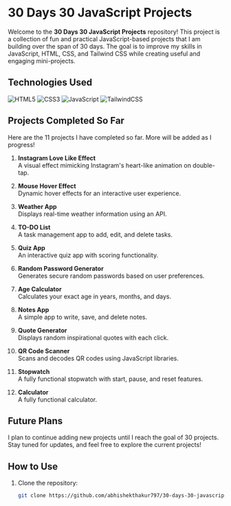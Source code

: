# 30 Days 30 JavaScript Projects

Welcome to the **30 Days 30 JavaScript Projects** repository! This project is a collection of fun and practical JavaScript-based projects that I am building over the span of 30 days. The goal is to improve my skills in JavaScript, HTML, CSS, and Tailwind CSS while creating useful and engaging mini-projects.

## Technologies Used

![HTML5](https://img.shields.io/badge/html5-%23E34F26.svg?style=for-the-badge&logo=html5&logoColor=white)
![CSS3](https://img.shields.io/badge/css3-%231572B6.svg?style=for-the-badge&logo=css3&logoColor=white)
![JavaScript](https://img.shields.io/badge/javascript-%23323330.svg?style=for-the-badge&logo=javascript&logoColor=%23F7DF1E)
![TailwindCSS](https://img.shields.io/badge/tailwindcss-%2338B2AC.svg?style=for-the-badge&logo=tailwind-css&logoColor=white)

## Projects Completed So Far

Here are the 11 projects I have completed so far. More will be added as I progress!

1. **Instagram Love Like Effect**  
   A visual effect mimicking Instagram's heart-like animation on double-tap.

2. **Mouse Hover Effect**  
   Dynamic hover effects for an interactive user experience.

3. **Weather App**  
   Displays real-time weather information using an API.

4. **TO-DO List**  
   A task management app to add, edit, and delete tasks.

5. **Quiz App**  
   An interactive quiz app with scoring functionality.

6. **Random Password Generator**  
   Generates secure random passwords based on user preferences.

7. **Age Calculator**  
   Calculates your exact age in years, months, and days.

8. **Notes App**  
   A simple app to write, save, and delete notes.

9. **Quote Generator**  
   Displays random inspirational quotes with each click.

10. **QR Code Scanner**  
    Scans and decodes QR codes using JavaScript libraries.

11. **Stopwatch**  
    A fully functional stopwatch with start, pause, and reset features.

12. **Calculator**  
    A fully functional calculator.

## Future Plans

I plan to continue adding new projects until I reach the goal of 30 projects. Stay tuned for updates, and feel free to explore the current projects!

## How to Use

1. Clone the repository:
   ```bash
   git clone https://github.com/abhishekthakur797/30-days-30-javascript-project
   ```
